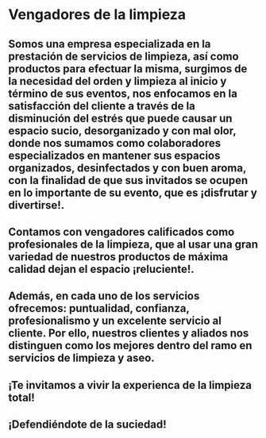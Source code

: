 # **Vengadores de la limpieza**
## Somos una empresa especializada en la prestación de servicios de limpieza, así como productos para efectuar la misma, surgimos de la necesidad del orden y limpieza al inicio y término de sus eventos, nos enfocamos en la satisfacción del cliente a través de la disminución del estrés que puede causar un espacio sucio, desorganizado y con mal olor, donde nos sumamos como colaboradores especializados en mantener sus espacios organizados, desinfectados y con buen aroma, con la finalidad de que sus invitados se ocupen en lo importante de su evento, que es ¡disfrutar y divertirse!. 

## Contamos con vengadores calificados como profesionales de la limpieza, que al usar una gran variedad de nuestros productos de máxima calidad dejan el espacio ¡reluciente!. 

## Además, en cada uno de los servicios ofrecemos: puntualidad, confianza, profesionalismo y un excelente servicio al cliente. Por ello, nuestros clientes y aliados nos distinguen como los mejores dentro del ramo en servicios de limpieza y aseo.

## ¡Te invitamos a vivir la experienca de la limpieza total!  
## ¡Defendiéndote de la suciedad!

